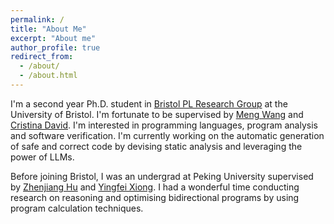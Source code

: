 ```yaml
---
permalink: /
title: "About Me"
excerpt: "About me"
author_profile: true
redirect_from: 
  - /about/
  - /about.html
---
```


I'm a second year Ph.D. student in [Bristol PL Research Group](https://plrg-bristol.github.io/) at the University of Bristol. I'm fortunate to be supervised by [Meng Wang](https://mengwangoxf.github.io/) and [Cristina David](https://cristina-david.github.io/). I'm interested in programming languages, program analysis and software verification. I'm currently working on the automatic generation of safe and correct code by devising static analysis and leveraging the power of LLMs.

Before joining Bristol, I was an undergrad at Peking University supervised by [Zhenjiang Hu](https://zhenjiang888.github.io/) and [Yingfei Xiong](https://xiongyingfei.github.io/). I had a wonderful time conducting research on reasoning and optimising bidirectional programs by using program calculation techniques.